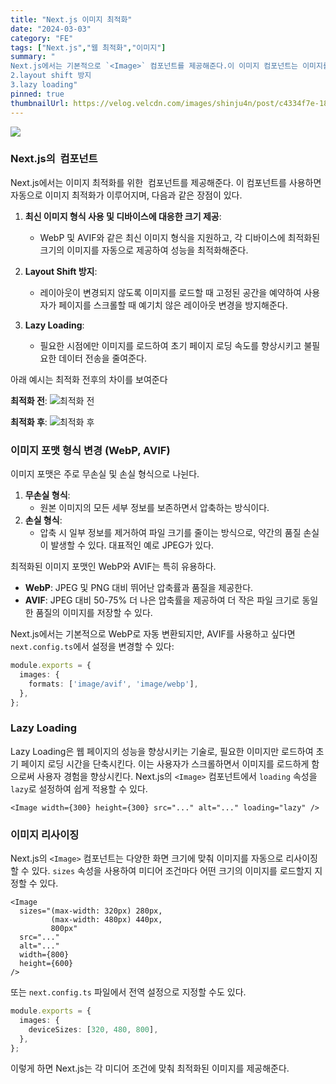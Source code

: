 ```yaml
---
title: "Next.js 이미지 최적화"
date: "2024-03-03"
category: "FE"
tags: ["Next.js","웹 최적화","이미지"]
summary: "
Next.js에서는 기본적으로 `<Image>` 컴포넌트를 제공해준다.이 이미지 컴포넌트는 이미지를 자동으로 최적화시켜준다. 1.최신 이미지 형식을 사용, 각 디바이스에 대응한 크기의 이미지
2.layout shift 방지
3.lazy loading"
pinned: true
thumbnailUrl: https://velog.velcdn.com/images/shinju4n/post/c4334f7e-183f-492e-9ccb-9cb9249449e4/image.png
---
```


![](https://velog.velcdn.com/images/shinju4n/post/c4334f7e-183f-492e-9ccb-9cb9249449e4/image.png)

### Next.js의 <Image> 컴포넌트

Next.js에서는 이미지 최적화를 위한 <Image> 컴포넌트를 제공해준다. 이 컴포넌트를 사용하면 자동으로 이미지 최적화가 이루어지며, 다음과 같은 장점이 있다.

1. **최신 이미지 형식 사용 및 디바이스에 대응한 크기 제공**:
   - WebP 및 AVIF와 같은 최신 이미지 형식을 지원하고, 각 디바이스에 최적화된 크기의 이미지를 자동으로 제공하여 성능을 최적화해준다.
2. **Layout Shift 방지**:

   - 레이아웃이 변경되지 않도록 이미지를 로드할 때 고정된 공간을 예약하여 사용자가 페이지를 스크롤할 때 예기치 않은 레이아웃 변경을 방지해준다.

3. **Lazy Loading**:
   - 필요한 시점에만 이미지를 로드하여 초기 페이지 로딩 속도를 향상시키고 불필요한 데이터 전송을 줄여준다.

아래 예시는 최적화 전후의 차이를 보여준다

**최적화 전**:
![최적화 전](https://velog.velcdn.com/images/shinju4n/post/42c674b2-ab58-444a-be84-cbb7576d838d/image.png)

**최적화 후**:
![최적화 후](https://velog.velcdn.com/images/shinju4n/post/ae4bf80b-75bb-48b1-bcac-2fef8744aa59/image.png)

### 이미지 포맷 형식 변경 (WebP, AVIF)

이미지 포맷은 주로 무손실 및 손실 형식으로 나뉜다.

1. **무손실 형식**:
   - 원본 이미지의 모든 세부 정보를 보존하면서 압축하는 방식이다.
2. **손실 형식**:
   - 압축 시 일부 정보를 제거하여 파일 크기를 줄이는 방식으로, 약간의 품질 손실이 발생할 수 있다. 대표적인 예로 JPEG가 있다.

최적화된 이미지 포맷인 WebP와 AVIF는 특히 유용하다.

- **WebP**: JPEG 및 PNG 대비 뛰어난 압축률과 품질을 제공한다.
- **AVIF**: JPEG 대비 50-75% 더 나은 압축률을 제공하여 더 작은 파일 크기로 동일한 품질의 이미지를 저장할 수 있다.

Next.js에서는 기본적으로 WebP로 자동 변환되지만, AVIF를 사용하고 싶다면 `next.config.ts`에서 설정을 변경할 수 있다:

```ts
module.exports = {
  images: {
    formats: ['image/avif', 'image/webp'],
  },
};
```

### Lazy Loading

Lazy Loading은 웹 페이지의 성능을 향상시키는 기술로, 필요한 이미지만 로드하여 초기 페이지 로딩 시간을 단축시킨다. 이는 사용자가 스크롤하면서 이미지를 로드하게 함으로써 사용자 경험을 향상시킨다. Next.js의 `<Image>` 컴포넌트에서 `loading` 속성을 `lazy`로 설정하여 쉽게 적용할 수 있다.

```tsx
<Image width={300} height={300} src="..." alt="..." loading="lazy" />
```

### 이미지 리사이징

Next.js의 `<Image>` 컴포넌트는 다양한 화면 크기에 맞춰 이미지를 자동으로 리사이징할 수 있다. `sizes` 속성을 사용하여 미디어 조건마다 어떤 크기의 이미지를 로드할지 지정할 수 있다.

```tsx
<Image
  sizes="(max-width: 320px) 280px,
         (max-width: 480px) 440px,
         800px"
  src="..."
  alt="..."
  width={800}
  height={600}
/>
```

또는 `next.config.ts` 파일에서 전역 설정으로 지정할 수도 있다.

```ts
module.exports = {
  images: {
    deviceSizes: [320, 480, 800],
  },
};
```

이렇게 하면 Next.js는 각 미디어 조건에 맞춰 최적화된 이미지를 제공해준다.
